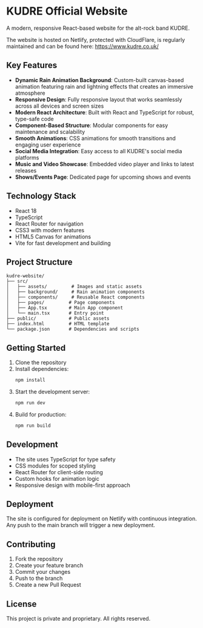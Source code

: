 # KUDRE Official Website

A modern, responsive React-based website for the alt-rock band KUDRE.

The website is hosted on Netlify, protected with CloudFlare, is regularly maintained and can be found here:
https://www.kudre.co.uk/

## Key Features

- **Dynamic Rain Animation Background**: Custom-built canvas-based animation featuring rain and lightning effects that creates an immersive atmosphere
- **Responsive Design**: Fully responsive layout that works seamlessly across all devices and screen sizes
- **Modern React Architecture**: Built with React and TypeScript for robust, type-safe code
- **Component-Based Structure**: Modular components for easy maintenance and scalability
- **Smooth Animations**: CSS animations for smooth transitions and engaging user experience
- **Social Media Integration**: Easy access to all KUDRE's social media platforms
- **Music and Video Showcase**: Embedded video player and links to latest releases
- **Shows/Events Page**: Dedicated page for upcoming shows and events

## Technology Stack

- React 18
- TypeScript
- React Router for navigation
- CSS3 with modern features
- HTML5 Canvas for animations
- Vite for fast development and building

## Project Structure

```
kudre-website/
├── src/
│   ├── assets/         # Images and static assets
│   ├── background/     # Rain animation components
│   ├── components/     # Reusable React components
│   ├── pages/         # Page components
│   ├── App.tsx        # Main App component
│   └── main.tsx       # Entry point
├── public/            # Public assets
├── index.html         # HTML template
└── package.json       # Dependencies and scripts
```

## Getting Started

1. Clone the repository
2. Install dependencies:
   ```bash
   npm install
   ```
3. Start the development server:
   ```bash
   npm run dev
   ```
4. Build for production:
   ```bash
   npm run build
   ```

## Development

- The site uses TypeScript for type safety
- CSS modules for scoped styling
- React Router for client-side routing
- Custom hooks for animation logic
- Responsive design with mobile-first approach

## Deployment

The site is configured for deployment on Netlify with continuous integration. Any push to the main branch will trigger a new deployment.

## Contributing

1. Fork the repository
2. Create your feature branch
3. Commit your changes
4. Push to the branch
5. Create a new Pull Request

## License

This project is private and proprietary. All rights reserved.
